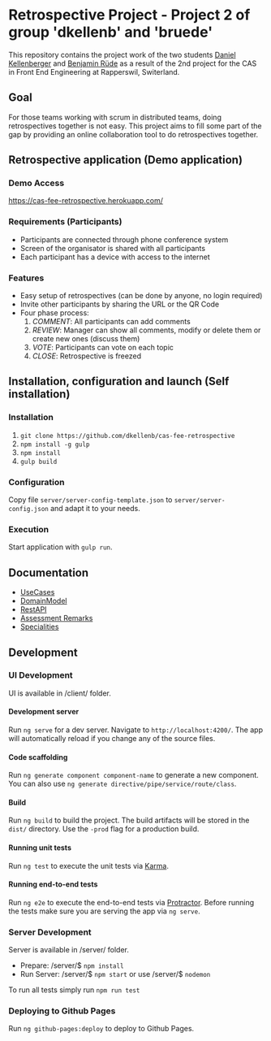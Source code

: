 # Retrospective Project - Project 2 of group 'dkellenb' and 'bruede'
This repository contains the project work of the two students [Daniel Kellenberger](https://github.com/dkellenb) and [Benjamin Rüde](https://github.com/bruede) as a result of the 2nd project for the CAS in Front End Engineering at Rapperswil, Switerland.

## Goal
For those teams working with scrum in distributed teams, doing retrospectives together is not easy. This project aims
to fill some part of the gap by providing an online collaboration tool to do retrospectives together.

## Retrospective application (Demo application)
### Demo Access
https://cas-fee-retrospective.herokuapp.com/

### Requirements (Participants)
 * Participants are connected through phone conference system
 * Screen of the organisator is shared with all participants
 * Each participant has a device with access to the internet

### Features
* Easy setup of retrospectives (can be done by anyone, no login required)
* Invite other participants by sharing the URL or the QR Code
* Four phase process:
    1. *COMMENT*: All participants can add comments
    1. *REVIEW*: Manager can show all comments, modify or delete them or create new ones (discuss them)
    1. *VOTE*: Participants can vote on each topic
    1. *CLOSE*: Retrospective is freezed

## Installation, configuration and launch (Self installation)
### Installation
1. `git clone https://github.com/dkellenb/cas-fee-retrospective`
1. `npm install -g gulp`
1. `npm install`
1. `gulp build`

### Configuration
Copy file `server/server-config-template.json` to `server/server-config.json` and adapt it to your needs.

### Execution
Start application with `gulp run`.

## Documentation
* [UseCases](documentation/UseCases.md)
* [DomainModel](documentation/DomainModel.md)
* [RestAPI](documentation/RestAPI.md)
* [Assessment Remarks](documentation/AssessmentRemarks.md)
* [Specialities](documentation/Specialities.md)

## Development

### UI Development

UI is available in /client/ folder.

#### Development server

Run `ng serve` for a dev server. Navigate to `http://localhost:4200/`. The app will automatically reload if you change any of the source files.

#### Code scaffolding

Run `ng generate component component-name` to generate a new component. You can also use `ng generate directive/pipe/service/route/class`.

#### Build

Run `ng build` to build the project. The build artifacts will be stored in the `dist/` directory. Use the `-prod` flag for a production build.

#### Running unit tests

Run `ng test` to execute the unit tests via [Karma](https://karma-runner.github.io).

#### Running end-to-end tests

Run `ng e2e` to execute the end-to-end tests via [Protractor](http://www.protractortest.org/). 
Before running the tests make sure you are serving the app via `ng serve`.

### Server Development

Server is available in /server/ folder.

 * Prepare: /server/$ `npm install`
 * Run Server: /server/$ `npm start` or use /server/$ `nodemon`
 
To run all tests simply run `npm run test`

### Deploying to Github Pages

Run `ng github-pages:deploy` to deploy to Github Pages.

